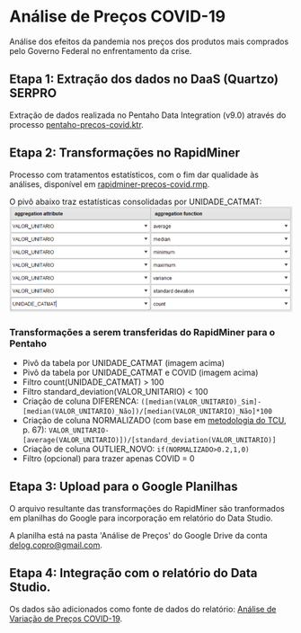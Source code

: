 # Análise de Preços COVID-19

Análise dos efeitos da pandemia nos preços dos produtos mais comprados pelo Governo Federal no enfrentamento da crise.

## Etapa 1: Extração dos dados no DaaS (Quartzo) SERPRO

Extração de dados realizada no Pentaho Data Integration (v9.0) através do processo [pentaho-precos-covid.ktr](https://github.com/hugomsouto/analise-precos-covid/blob/master/processos/pentaho-precos-covid.ktr).

## Etapa 2: Transformações no RapidMiner

Processo com tratamentos estatísticos, com o fim dar qualidade às análises, disponível em [rapidminer-precos-covid.rmp](https://github.com/hugomsouto/analise-precos-covid/blob/master/processos/rapidminer-precos-covid.rmp).

O pivô abaixo traz estatísticas consolidadas por UNIDADE_CATMAT:
<img href="Estatísticas" src="https://github.com/hugomsouto/analise-precos-covid/blob/master/docs/estatisticas.png" width="600" />

### Transformações a serem transferidas do RapidMiner para o Pentaho
* Pivô da tabela por UNIDADE_CATMAT (imagem acima)
* Pivô da tabela por UNIDADE_CATMAT e COVID (imagem acima)
* Filtro count(UNIDADE_CATMAT) > 100
* Filtro standard_deviation(VALOR_UNITARIO) < 100
* Criação de coluna DIFERENCA: ```([median(VALOR_UNITARIO)_Sim]-[median(VALOR_UNITARIO)_Não])/[median(VALOR_UNITARIO)_Não]*100```
* Criação de coluna NORMALIZADO (com base em [metodologia do TCU](https://github.com/hugomsouto/analise-precos-covid/blob/master/docs/BTCU_Especial_34_2018_Tecnicas%20de%20Amostragem%20Probabilistica%20em%20Auditorias.pdf "Tecnicas de Amostragem Probabilistica em Auditorias"), p. 67): ```VALOR_UNITARIO-[average(VALOR_UNITARIO)])/[standard_deviation(VALOR_UNITARIO)]```
* Criação de coluna OUTLIER_NOVO: ```if(NORMALIZADO>0.2,1,0)```
* Filtro (opcional) para trazer apenas COVID = 0

## Etapa 3: Upload para o Google Planilhas

O arquivo resultante das transformações do RapidMiner são tranformados em planilhas do Google para incorporação em relatório do Data Studio.

A planilha está na pasta 'Análise de Preços' do Google Drive da conta [delog.copro@gmail.com](https://drive.google.com/drive/folders/1PT1s-thZaZOvt-HdUlksHNAlo_TN2Mno?usp=sharing "Pasta Análise de Preços").

## Etapa 4: Integração com o relatório do Data Studio.

Os dados são adicionados como fonte de dados do relatório: [Análise de Variação de Preços COVID-19](https://datastudio.google.com/reporting/5ccdc714-74c2-4c5f-a4c2-8f9a71223c68 "Análise de Variação de Preços COVID-19").
